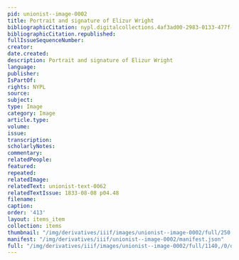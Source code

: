 ```yaml
---
pid: unionist--image-0002
title: Portrait and signature of Elizur Wright
bibliographicCitation: nypl.digitalcollections.4af3ad00-2983-0133-477f-58d385a7b928.001.w.jpg
bibliographicCitation.republished: 
fullIssueSequenceNumber: 
creator: 
date.created: 
description: Portrait and signature of Elizur Wright
language: 
publisher: 
IsPartOf: 
rights: NYPL
source: 
subject: 
type: Image
category: Image
article.type: 
volume: 
issue: 
transcription: 
scholarlyNotes: 
commentary: 
relatedPeople: 
featured: 
repeated: 
relatedImage: 
relatedText: unionist-text-0062
relatedTextIssue: 1833-08-08 p04.48
filename: 
caption: 
order: '413'
layout: items_item
collection: items
thumbnail: "/img/derivatives/iiif/images/unionist--image-0002/full/250,/0/default.jpg"
manifest: "/img/derivatives/iiif/unionist--image-0002/manifest.json"
full: "/img/derivatives/iiif/images/unionist--image-0002/full/1140,/0/default.jpg"
---
```

